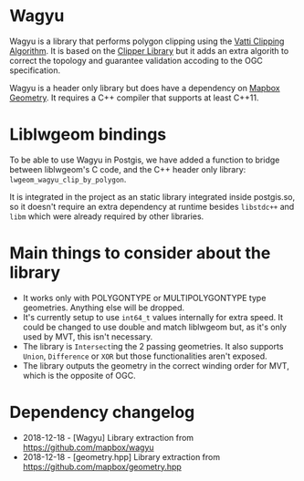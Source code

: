 # Wagyu

Wagyu is a library that performs polygon clipping using the [Vatti Clipping Algorithm](https://en.wikipedia.org/wiki/Vatti_clipping_algorithm).  It is based on the [Clipper Library](http://www.angusj.com/delphi/clipper.php) but it adds an extra algorith to correct the topology and guarantee validation accoding to the OGC specification.

Wagyu is a header only library but does have a dependency on [Mapbox Geometry](https://github.com/mapbox/geometry.hpp). It requires a C++ compiler that supports at least C++11.

# Liblwgeom bindings

To be able to use Wagyu in Postgis, we have added a function to bridge between liblwgeom's C code, and the C++ header only library: `lwgeom_wagyu_clip_by_polygon`.

It is integrated in the project as an static library integrated inside postgis.so, so it doesn't require an extra dependency at runtime besides `libstdc++` and `libm` which were already required by other libraries.

# Main things to consider about the library

- It works only with POLYGONTYPE or MULTIPOLYGONTYPE type geometries. Anything else will be dropped.
- It's currently setup to use `int64_t` values internally for extra speed. It could be changed to use double and match liblwgeom but, as it's only used by MVT, this isn't necessary.
- The library is `Intersect`ing the 2 passing geometries. It also supports `Union`, `Difference` or `XOR` but those functionalities aren't exposed.
- The library outputs the geometry in the correct winding order for MVT, which is the opposite of OGC.


# Dependency changelog

  - 2018-12-18 - [Wagyu] Library extraction from https://github.com/mapbox/wagyu
  - 2018-12-18 - [geometry.hpp] Library extraction from https://github.com/mapbox/geometry.hpp
